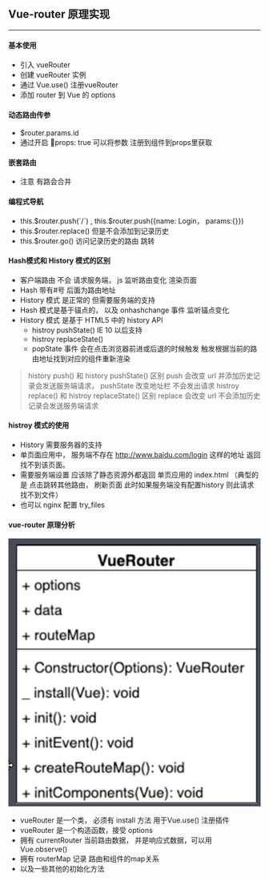 ## Vue-router 原理实现
---

#### 基本使用
- 引入 vueRouter
- 创建 vueRouter 实例
- 通过 Vue.use() 注册vueRouter
- 添加 router 到 Vue 的 options

#### 动态路由传参
- $router.params.id
- 通过开启 props: true  可以将参数 注册到组件到props里获取

#### 嵌套路由
- 注意 有路会合并

#### 编程式导航
- this.$router.push(`/`) , this.$router.push({name: Login， params:{}})
- this.$router.replace()  但是不会添加到记录历史
- this.$router.go() 访问记录历史的路由 跳转

#### Hash模式和 History 模式的区别
- 客户端路由 不会 请求服务端， js 监听路由变化 渲染页面
- Hash 带有#号 后面为路由地址
- History 模式 是正常的 但需要服务端的支持
- Hash 模式是基于锚点的， 以及 onhashchange 事件 监听锚点变化
- History 模式 是基于 HTML5 中的 history API
  - histroy pushState()  IE 10 以后支持
  - histroy replaceState()
  - popState 事件 会在点击浏览器前进或后退的时候触发 触发根据当前的路由地址找到对应的组件重新渲染

> history push() 和 history pushState() 区别 push 会改变 url 并添加历史记录会发送服务端请求， pushState 改变地址栏 不会发出请求
> histroy replace() 和 histroy replaceState() 区别 replace 会改变 url 不会添加历史记录会发送服务端请求

#### histroy 模式的使用
- History 需要服务器的支持
- 单页面应用中， 服务端不存在 http://www.baidu.com/login 这样的地址 返回找不到该页面。
- 需要服务端设置 应该除了静态资源外都返回 单页应用的 index.html （典型的是 点击跳转其他路由， 刷新页面 此时如果服务端没有配置history 则此请求 找不到文件）
- 也可以 nginx 配置 try_files

#### vue-router 原理分析
![](./WechatIMG3.jpeg)
- vueRouter 是一个类， 必须有 install 方法 用于Vue.use() 注册插件
- vueRouter 是一个构造函数，接受 options
- 拥有 currentRouter 当前路由数据， 并是响应式数据，可以用 Vue.observe()
- 拥有 routerMap 记录 路由和组件的map关系
- 以及一些其他的初始化方法
